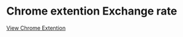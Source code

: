# Chrome extention Exchange rate
<a target="_blank" href="https://chrome.google.com/webstore/detail/exchange-rate-%D0%BA%D1%83%D1%80%D1%81-%D0%B2%D0%B0%D0%BB%D1%8E%D1%82/lfjojhopoabmlemdmhcibgokomaflihp">View Chrome Extention</a>
